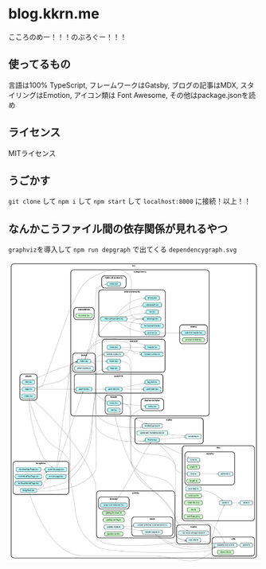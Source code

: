 # blog.kkrn.me

こころのめー！！！のぶろぐー！！！

## 使ってるもの

言語は100% TypeScript, フレームワークはGatsby, ブログの記事はMDX, スタイリングはEmotion, アイコン類は Font Awesome, その他はpackage.jsonを読め

## ライセンス

MITライセンス

## うごかす

`git clone` して `npm i` して `npm start` して `localhost:8000` に接続！以上！！

## なんかこうファイル間の依存関係が見れるやつ

`graphviz`を導入して `npm run depgraph` で出てくる `dependencygraph.svg`

![image](dependencygraph.svg)
